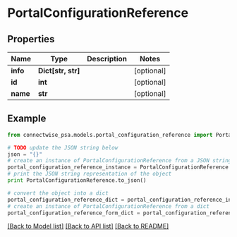 # PortalConfigurationReference


## Properties
Name | Type | Description | Notes
------------ | ------------- | ------------- | -------------
**info** | **Dict[str, str]** |  | [optional] 
**id** | **int** |  | [optional] 
**name** | **str** |  | [optional] 

## Example

```python
from connectwise_psa.models.portal_configuration_reference import PortalConfigurationReference

# TODO update the JSON string below
json = "{}"
# create an instance of PortalConfigurationReference from a JSON string
portal_configuration_reference_instance = PortalConfigurationReference.from_json(json)
# print the JSON string representation of the object
print PortalConfigurationReference.to_json()

# convert the object into a dict
portal_configuration_reference_dict = portal_configuration_reference_instance.to_dict()
# create an instance of PortalConfigurationReference from a dict
portal_configuration_reference_form_dict = portal_configuration_reference.from_dict(portal_configuration_reference_dict)
```
[[Back to Model list]](../README.md#documentation-for-models) [[Back to API list]](../README.md#documentation-for-api-endpoints) [[Back to README]](../README.md)


